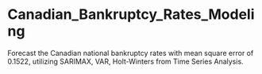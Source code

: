 # Canadian_Bankruptcy_Rates_Modeling

Forecast the Canadian national bankruptcy rates with mean square error of 0.1522, utilizing SARIMAX, VAR, Holt-Winters
from Time Series Analysis.
